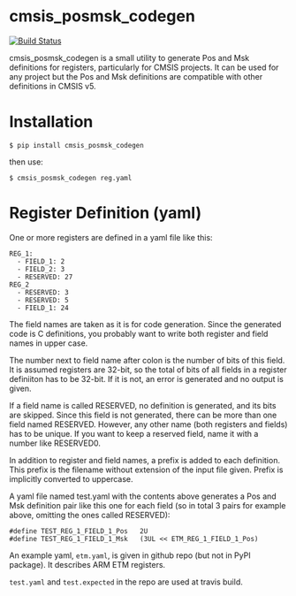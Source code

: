 
# cmsis_posmsk_codegen

[![Build Status](https://travis-ci.com/metebalci/cmsis_posmsk_codegen.svg?branch=main)](https://travis-ci.com/metebalci/cmsis_posmsk_codegen)

cmsis_posmsk_codegen is a small utility to generate Pos and Msk definitions for registers, particularly for CMSIS projects. It can be used for any project but the Pos and Msk definitions are compatible with other definitions in CMSIS v5.

# Installation

```
$ pip install cmsis_posmsk_codegen
```

then use:

```
$ cmsis_posmsk_codegen reg.yaml
```

# Register Definition (yaml)

One or more registers are defined in a yaml file like this:

```
REG_1:
  - FIELD_1: 2
  - FIELD_2: 3
  - RESERVED: 27
REG_2
  - RESERVED: 3
  - RESERVED: 5
  - FIELD_1: 24
```

The field names are taken as it is for code generation. Since the generated code is C definitions, you probably want to write both register and field names in upper case.

The number next to field name after colon is the number of bits of this field. It is assumed registers are 32-bit, so the total of bits of all fields in a register definiiton has to be 32-bit. If it is not, an error is generated and no output is given.

If a field name is called RESERVED, no definition is generated, and its bits are skipped. Since this field is not generated, there can be more than one field named RESERVED. However, any other name (both registers and fields) has to be unique. If you want to keep a reserved field, name it with a number like RESERVED0.

In addition to register and field names, a prefix is added to each definition. This prefix is the filename without extension of the input file given. Prefix is implicitly converted to uppercase.

A yaml file named test.yaml with the contents above generates a Pos and Msk definition pair like this one for each field (so in total 3 pairs for example above, omitting the ones called RESERVED):

```
#define TEST_REG_1_FIELD_1_Pos   2U
#define TEST_REG_1_FIELD_1_Msk   (3UL << ETM_REG_1_FIELD_1_Pos)
```

An example yaml, `etm.yaml`, is given in github repo (but not in PyPI package). It describes ARM ETM registers.

`test.yaml` and `test.expected` in the repo are used at travis build.
